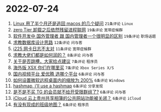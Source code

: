 # 2022-07-24

1. [Linux 用了半个月还是逃回 macos 的几个疑问](https://www.v2ex.com/t/868307) `21条评论` `Linux`
1. [zero Tier 卸载之后依然残留进程联网](https://www.v2ex.com/t/868314) `19条评论` `宽带症候群`
1. [软件开发中 国外管理者 跟 国内管理者一个很明显的区别](https://www.v2ex.com/t/868301) `19条评论` `职场话题`
1. [求教数据库设计思路](https://www.v2ex.com/t/868322) `12条评论` `问与答`
1. [i225 网卡日志不太对](https://www.v2ex.com/t/868318) `11条评论` `宽带症候群`
1. [求教大佬们都是如何润的？](https://www.v2ex.com/t/868298) `8条评论` `问与答`
1. [关于是否跳槽，大家给点建议](https://www.v2ex.com/t/868327) `7条评论` `程序员`
1. [海外版 XSX 你们在哪里买](https://www.v2ex.com/t/868300) `7条评论` `Xbox Series X/S`
1. [国内视频平台 爱优腾 选哪个平台](https://www.v2ex.com/t/868336) `6条评论` `问与答`
1. [如何设置微软远程桌面内的缩放为 200%](https://www.v2ex.com/t/868317) `6条评论` `Windows`
1. [hashmap, i'll use a hashmap](https://www.v2ex.com/t/868315) `6条评论` `分享发现`
1. [是不是不买 TG 的会员就不给开受限群组了?](https://www.v2ex.com/t/868313) `6条评论` `问与答`
1. [iCloud 云上贵州共享相簿的公共网站功能被关闭？](https://www.v2ex.com/t/868309) `6条评论` `iCloud`
1. [有没有现成的班级地图？](https://www.v2ex.com/t/868305) `6条评论` `程序员`

